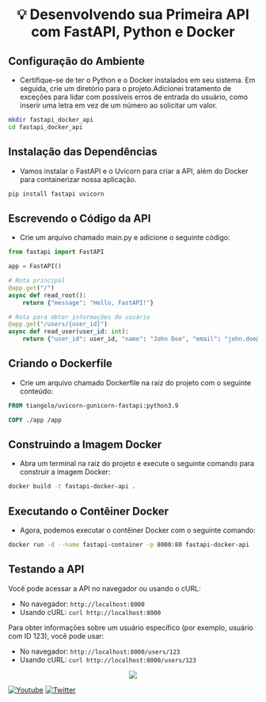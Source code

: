 <h1 align="center">
 💡 Desenvolvendo sua Primeira API com FastAPI, Python e Docker
 
</h1>
  


## Configuração do Ambiente

- Certifique-se de ter o Python e o Docker instalados em seu sistema. Em seguida, crie um diretório para o projeto.Adicionei tratamento de exceções para lidar com possíveis erros de entrada do usuário, como inserir uma letra em vez de um número ao solicitar um valor.


```bash
mkdir fastapi_docker_api
cd fastapi_docker_api
```
## Instalação das Dependências

- Vamos instalar o FastAPI e o Uvicorn para criar a API, além do Docker para containerizar nossa aplicação.

```bash
pip install fastapi uvicorn
```
## Escrevendo o Código da API

- Crie um arquivo chamado main.py e adicione o seguinte código:

```python
from fastapi import FastAPI

app = FastAPI()

# Rota principal
@app.get("/")
async def read_root():
    return {"message": "Hello, FastAPI!"}

# Rota para obter informações do usuário
@app.get("/users/{user_id}")
async def read_user(user_id: int):
    return {"user_id": user_id, "name": "John Doe", "email": "john.doe@example.com"}
```
## Criando o Dockerfile

- Crie um arquivo chamado Dockerfile na raiz do projeto com o seguinte conteúdo:

```Dockerfile
FROM tiangolo/uvicorn-gunicorn-fastapi:python3.9

COPY ./app /app
```
## Construindo a Imagem Docker

- Abra um terminal na raiz do projeto e execute o seguinte comando para construir a imagem Docker:

```bash
docker build -t fastapi-docker-api .
```
## Executando o Contêiner Docker

- Agora, podemos executar o contêiner Docker com o seguinte comando:

```bash
docker run -d --name fastapi-container -p 8000:80 fastapi-docker-api
```
## Testando a API

Você pode acessar a API no navegador ou usando o cURL:

- No navegador: `http://localhost:8000`
- Usando cURL: `curl http://localhost:8000`

Para obter informações sobre um usuário específico (por exemplo, usuário com ID 123), você pode usar:

- No navegador: `http://localhost:8000/users/123`
- Usando cURL: `curl http://localhost:8000/users/123`

<div align="center">
<img src="https://github.com/MirkaJuliet34/API-com-FastAPI-Python-Docker/assets/72041260/3764e0fc-528b-4772-90df-40665ff0dbb1" />
</div>


<p align="left">
  <a href="https://github.com/MirkaJuliet34"><img alt="Youtube" title="Youtube" src="https://img.shields.io/badge/-GitHub-red?style=for-the-badge&logo=github&logoColor=white"/></a>
  <a href="https://www.linkedin.com/in/mirka-juliet-9bb590148/"><img alt="Twitter" title="Twitter" src="https://img.shields.io/badge/-Linkedin-1DA1F2?style=for-the-badge&logo=linkedin&logoColor=white"/></a>
</p>


